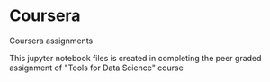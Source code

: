 # Coursera
Coursera assignments

This jupyter notebook files is created in completing the peer graded assignment of "Tools for Data Science" course

